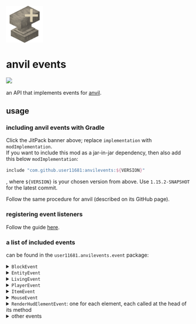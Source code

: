<img src="https://raw.githubusercontent.com/user11681/anvilevents/1.15.2/src/main/resources/assets/anvilevents/logo.png" width="20%"></img>

# anvil events
[![](https://jitpack.io/v/user11681/anvilevents.svg)](https://jitpack.io/#user11681/anvilevents)

an API that implements events for [anvil](https://github.com/user11681/anvil).

## usage
### including anvil events with Gradle
Click the JitPack banner above; replace `implementation` with `modImplementation`.<br>
If you want to include this mod as a jar-in-jar dependency, then also add this below `modImplementation`:
```groovy
include "com.github.user11681:anvilevents:${VERSION}"
```
, where `${VERSION}` is your chosen version from above. Use `1.15.2-SNAPSHOT` for the latest commit.

Follow the same procedure for anvil (described on its GitHub page).

### registering event listeners
Follow the guide [here](https://github.com/user11681/anvil#listening-to-events).

### a list of included events
can be found in the `user11681.anvilevents.event` package:

<details>
&emsp;<summary><code>BlockEvent</code></summary>

- `BlockDropEvent`, called before returning from `Block#getDroppedStacks(BlockState, LootContext.Builder)`
</details>

<details>
&emsp;<summary><code>EntityEvent</code></summary>

- `EnderTeleportEvent`, called in `Entity#requestTeleport(double, double, double)`
- `EntityDamageEvent.Pre` called at the head of `Entity#damage(DamageSource, float)`
- `EntityDamageEvent.Post`, called before returning from `Entity#damage(DamageSource, float)`
- `EntityLandEvent`, called at the head of `Block#onLandedUpon(World, BlockPos, Entity, float)`
</details>

<details>
&emsp;<summary><code>LivingEvent</code></summary>

- `LivingCollisionEvent`, called before returning from `LivingEntity#tickMovement()`
- `LivingDeathEvent`, called at the head of `LivingEntity#onDeath(DamageSource)`
- `LivingDropExperienceEvent`, called at the head of `LivingEntity#dropXp()`
- `LivingKnockbackEvent`, called in `LivingEntity#takeKnockback(Entity, float, double, double)`
- `LivingTickEvent.Pre`, called at the head of `LivingEntity#tick()`
- `LivingTickEvent.Post`, called before returning from `LivingEntity#tick()`
</details>

<details>
&emsp;<summary><code>PlayerEvent</code></summary>

- `BreakSpeedEvent`, called before returning from `PlayerEntity#getBlockBreakingSpeed(BlockState)`
- `ItemPickupEvent`, called in `ItemEntity#onPlayerCollision(PlayerEntity)`
- `PlayerChangedDimensionEvent`, called at the head of `ServerWorld#onPlayerChangeDimension(ServerPlayerEntity)`
- `PlayerConnectedEvent`, called at the head of `ServerWorld#onPlayerConnected(ServerPlayerEntity)`
- `PlayerRespawnedEvent`, called at the head of `ServerWorld#onPlayerRespawned(ServerPlayerEntity)`
- `PlayerCopyEvent`, called at the head of `ServerPlayerEntity#copyFrom(ServerPlayerEntity, boolean)`
- `PlayerDropInventoryEvent`, called at the head of `PlayerEntity#dropInventory()`
- `PlayerTickEvent.Pre`, called at the head of `PlayerEntity#tick()`
- `PlayerTickEvent.Post`, called before returning from `PlayerEntity#tick()`
- `UseBlockEvent`, called at the head of `BlockState#onUse(World, PlayerEntity, Hand, BlockHitResult)`
- `ItemTooltipEvent`, called before returning from `ItemStack#getTooltip(PlayerEntity, TooltipContext)`
</details>

<details>
&emsp;<summary><code>ItemEvent</code></summary>

- `UseItemEvent`, called at the head of `Item#use(World, PlayerEntity, Hand)`
</details>

<details>
&emsp;<summary><code>MouseEvent</code></summary>

- `CursorPosEvent`, called in `Mouse#onCursorPos(long, double, double)` on change in mouse position
- `MouseButtonEvent`, called in `Mouse#onMouseButton(long, int, int, int)` on mouse click and
- `MouseScrollEvent`, called in `Mouse#onMouseScroll(long, double, double)` on mouse scroll
</details>

<details>
&emsp;<summary><code>RenderHudElementEvent</code>: one for each element, each called at the head of its method</summary>

- `RenderCrosshairEvent` in `InGameHud#renderCrosshair()`
- `RenderExperienceBarEvent` in `InGameHud#renderExperienceBar(int)`
- `RenderHeldTooltipEvent` in `InGameHud#renderHeldItemTooltip()`
- `RenderHotbarEvent` in `InGameHud#renderHotbar(float)`
- `RenderHotbarItemEvent` in `InGameHud#renderHotbarItem(int, int, float)`
- `RenderJumpBarEvent` in `InGameHud#renderMountJumpBar(int)`
- `RenderMountHealthEvent` in `InGameHud#renderMountHealth()`
- `RenderPortalOverlayEvent` in `InGameHud#renderPortalOverlay(float)`
- `RenderPumpkinOverlayEvent` in `InGameHud#renderPumpkinOverlay()`
- `RenderScoreboardSidebarEvent` in `InGameHud#renderScoreboardSidebar(ScoreboardObjective)`
- `RenderStatusBarsEvent` in `InGameHud#renderStatusBars()`
- `RenderStatusEffectsEvent` in `InGameHud#renderStatusEffectOverlay()`
- `RenderTextBackgroundEvent` in `InGameHud#drawTextBackground(TextRenderer, int, int)`
- `RenderVignetteEvent` in `InGameHud#renderVignetteOverlay(Entity)`
</details>

<details>
<summary>other events</summary>

- `ClientTickEvent`, called at the head of `MinecraftClient#tick()`
- `RenderHudEvent`, called at the head of `InGameHud#render(float)`
- `RenderTooltipEvent.Pre`, called at the head of `Screen#renderTooltip(List, int, int)`
- `RenderTooltipEvent.Post`, called before returning from `Screen#renderTooltip(List, int, int)`
- `TranslationEvent`, called before returning from `I18n#translate(String, Object...)` and `Language#translate(String)`
</details>